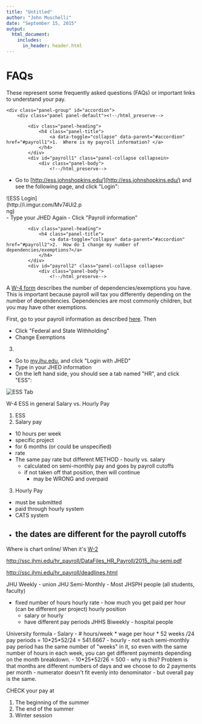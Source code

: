 ```yaml
---
title: "Untitled"
author: "John Muschelli"
date: "September 15, 2015"
output:
  html_document:
    includes:
      in_header: header.html
---
```





# FAQs
These represent some frequently asked questions (FAQs) or important links to understand your pay.  

<!--html_preserve--><div class="bs-example">
    <div class="panel-group" id="accordion">
        <div class="panel panel-default"><!--/html_preserve-->


<!--html_preserve--><div class="panel panel-default">
            <div class="panel-heading">
                <h4 class="panel-title">
                    <a data-toggle="collapse" data-parent="#accordion" href="#payroll1">1.  Where is my payroll information? </a>
                </h4>
            </div>
            <div id="payroll1" class="panel-collapse collapsein>
                <div class="panel-body">
                    <!--/html_preserve-->

- Go to [http://ess.johnshopkins.edu/](http://ess.johnshopkins.edu/) and see the following page, and click "Login": 
<div style="width:200px; height=200px">
![ESS Login](http://i.imgur.com/Mv74Ui2.png)
</div>
- Type your JHED Again
- Click "Payroll information" 

<!--html_preserve--></div> </div> </div><!--/html_preserve-->


<!--html_preserve--><div class="panel panel-default">
            <div class="panel-heading">
                <h4 class="panel-title">
                    <a data-toggle="collapse" data-parent="#accordion" href="#payroll2">2.  How do I change my number of dependencies/exemptions?</a>
                </h4>
            </div>
            <div id="payroll2" class="panel-collapse collapse>
                <div class="panel-body">
                    <!--/html_preserve-->

A [W-4 form](http://www.irs.gov/pub/irs-pdf/fw4.pdf) describes the number of dependencies/exemptions you have.  This is important because payroll will tax you differently depending on the number of dependencies.  Dependencies are most commonly children, but you may have other exemptions.  

First, go to your payroll information as described [here](#payroll1).  Then 

- Click "Federal and State Withholding"
- Change Exemptions

<!--html_preserve--></div> </div> </div><!--/html_preserve-->

<!--html_preserve--></div> </div><!--/html_preserve-->


3.  

- Go to [my.jhu.edu](https://my.jh.edu/portal/web/jhupub/), and click "Login with JHED"
- Type in your JHED information
- On the left hand side, you should see a tab named "HR", and click "ESS":

![ESS Tab](http://i.imgur.com/txt2N49.png)


W-4 
ESS in general
Salary vs. Hourly Pay
1.  ESS
2.  Salary pay
  - 10 hours per week
  - specific project 
  - for 6 months (or could be unspecified)
  - rate
  - The same pay rate but different METHOD - hourly vs. salary
    - calculated on semi-monthly pay and goes by payroll cutoffs
    - if not taken off that position, then will continue
        - may be WRONG and overpaid
3.  Hourly Pay
  - must be submitted
  - paid through hourly system
  - CATS system 
  - the dates are different for the payroll cutoffs
    - 
Where is chart online/
When it's 
[W-2](http://finance.jhu.edu/depts/tax/prtaxt.html)

http://ssc.jhmi.edu/hr_payroll/DataFiles_HR_Payroll/2015_jhu-semi.pdf

http://ssc.jhmi.edu/hr_payroll/deadlines.html

   

JHU Weekly - union
JHU Semi-Monthly - Most JHSPH people (all students, faculty)
  - fixed number of hours
  hourly rate - how much you get paid per hour (can be different per project)
  hourly position 
    - salary or hourly 
    - have different pay periods
JHHS Biweekly - hospital people
</div>
</div>
University formula
  - Salary
    - # hours/week  * wage per hour * 52 weeks /24 pay periods =
    10*25*52/24  = 541.6667
  - hourly
    - not each semi-monthly pay period has the same number of "weeks" in it, so even with the same number of hours in each week, you can get different payments depending on the month breakdown.
    - 10*25*52/26 = 500
  - why is this?  Problem is that months are different numbers of days and we choose to do 2 payments per month - numerator doesn't fit evenly into denominator
    - but overall pay is the same.


CHECK your pay at
1) The beginning of the summer
2) The end of the summer
3) Winter session


